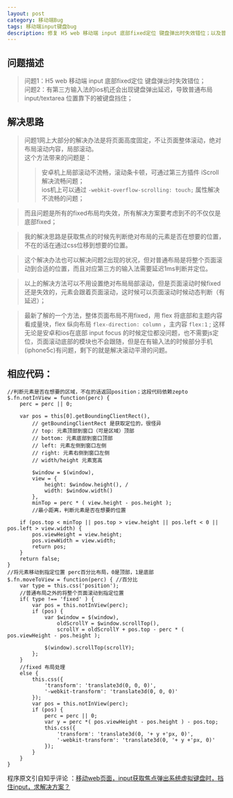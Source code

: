 ```yaml
---
layout: post
category: 移动端Bug
tags: 移动端input键盘bug
description: 修复 H5 web 移动端 input 底部fixed定位 键盘弹出时失效错位；以及普通 input 获取焦点后被弹出键盘挡住；
---
```




## 问题描述
	  

> 问题1：H5 web 移动端 input 底部fixed定位 键盘弹出时失效错位；  
> 问题2：有第三方输入法的ios机还会出现键盘弹出延迟，导致普通布局 input/textarea 位置靠下的被键盘挡住；

  

## 解决思路


> 问题1网上大部分的解决办法是将页面高度固定，不让页面整体滚动，绝对布局滚动内容，局部滚动。  
> 这个方法带来的问题是：  
>> 安卓机上局部滚动不流畅，滚动条卡顿，可通过第三方插件 iScroll 解决流畅问题；  
>> ios机上可以通过 `-webkit-overflow-scrolling: touch;` 属性解决不流畅的问题；

> 而且问题是所有的fixed布局均失效，所有解决方案要考虑到不的不仅仅是底部fixed；  


> 我的解决思路是获取焦点的时候先判断绝对布局的元素是否在想要的位置，不在的话在通过css位移到想要的位置。  

> 这个解决办法也可以解决问题2出现的状况，但对普通布局是将整个页面滚动到合适的位置，而且对应第三方的输入法需要延迟1ms判断并定位。  

> 以上的解决方法可以不用设置绝对布局局部滚动，但是页面滚动时候fixed还是失效的，元素会跟着页面滚动，这时候可以页面滚动时候动态判断（有延迟）；  

> 最新了解的一个方法，整体页面布局不用fixed，用 flex 将底部和主题内容看成量块，flex 纵向布局 `flex-direction: column` ，主内容 `flex:1` ; 这样无论是安卓和ios在底部 input focus 的时候定位都没问题，也不需要js定位，页面滚动底部的模块也不会跟随，但是在有输入法的时候部分手机(iphone5c)有问题，剩下的就是解决滚动平滑的问题。


## 相应代码：

	//判断元素是否在想要的区域，不在的话返回position；这段代码依赖zepto
	$.fn.notInView = function(perc) {
	    perc = perc || 0;

	    var pos = this[0].getBoundingClientRect(), 
	    	// getBoundingClientRect 是获取定位的，很怪异
	    	// top: 元素顶部到窗口（可是区域）顶部
	    	// bottom: 元素底部到窗口顶部
	    	// left: 元素左侧到窗口左侧
	    	// right: 元素右侧到窗口左侧
	    	// width/height 元素宽高

	        $window = $(window),
	        view = {
	            height: $window.height(), /
	            width: $window.width()
	        },
	        minTop = perc * ( view.height - pos.height ); 
	        //最小距离，判断元素是否在想要的位置

	    if (pos.top < minTop || pos.top > view.height || pos.left < 0 || pos.left > view.width) {
	        pos.viewHeight = view.height;
	        pos.viewWidth = view.width;
	        return pos;
	    }
	    return false;
	}
	//将元素移动到指定位置 perc百分比布局，0是顶部，1是底部
	$.fn.moveToView = function(perc) { //百分比
	    var type = this.css('position');
	    //普通布局之外的将整个页面滚动到指定位置
	    if( type !== 'fixed' ) { 
	        var pos = this.notInView(perc);
	        if (pos) {
	            var $window = $(window),
	                oldScrollY = $window.scrollTop(),
	                scrollY = oldScrollY + pos.top - perc * ( pos.viewHeight - pos.height ); 

	            $(window).scrollTop(scrollY);
	        };
	    } 
	    //fixed 布局处理
	    else {
	        this.css({
	            'transform': 'translate3d(0, 0, 0)',
	            '-webkit-transform': 'translate3d(0, 0, 0)'
	        });
	        var pos = this.notInView(perc);
	        if (pos) {
	            perc = perc || 0;
	            var y = perc *( pos.viewHeight - pos.height ) - pos.top;
	            this.css({
	                'transform': 'translate3d(0, '+ y +'px, 0)',
	                '-webkit-transform': 'translate3d(0, '+ y +'px, 0)'
	            });
	        }
	    }
	}


程序原文引自知乎评论 ：[移动web页面，input获取焦点弹出系统虚拟键盘时，挡住input，求解决方案？](http://www.zhihu.com/question/32746176?sort=created)


[jekyll]: http://jekyllrb.com/ "Jekyll 官方文档"
[emacs-jekyll]: https://github.com/diasjorge/jekyll.el "Emacs Jekyll 插件"
[emacs-jekyll-better]: https://github.com/tangjiujun/emacs.d/blob/master/custom-util/jekyll.el "修改后的 Emacs Jekyll 插件"